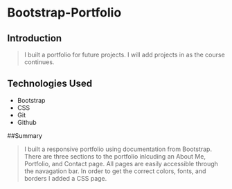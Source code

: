 # Bootstrap-Portfolio

## Introduction

> I built a portfolio for future projects. I will add projects in as the course continues.

## Technologies Used
- Bootstrap
- CSS
- Git
- Github

##Summary

>I built a responsive portfolio using documentation from Bootstrap. There are three sections to the portfolio inlcuding an About Me, Portfolio, and Contact page. All pages are easily accessible through the navagation bar. In order to get the correct colors, fonts, and borders I added a CSS page. 






